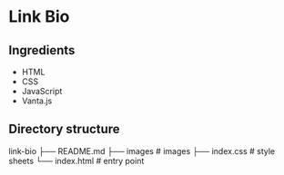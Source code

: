 # Link Bio

## Ingredients

* HTML
* CSS
* JavaScript
* Vanta.js

## Directory structure

link-bio
├── README.md
├── images # images
├── index.css # style sheets
└── index.html # entry point